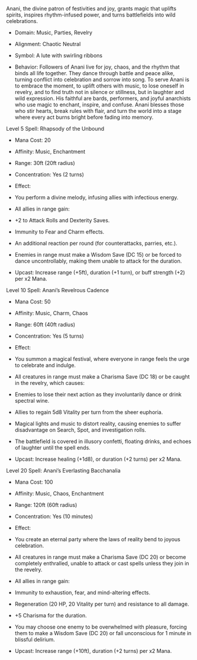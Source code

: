 Anani, the divine patron of festivities and joy, grants magic that uplifts spirits, inspires rhythm-infused power, and turns battlefields into wild celebrations.

- Domain: Music, Parties, Revelry
    
- Alignment: Chaotic Neutral
    
- Symbol: A lute with swirling ribbons
    
- Behavior: Followers of Anani live for joy, chaos, and the rhythm that binds all life together. They dance through battle and peace alike, turning conflict into celebration and sorrow into song. To serve Anani is to embrace the moment, to uplift others with music, to lose oneself in revelry, and to find truth not in silence or stillness, but in laughter and wild expression. His faithful are bards, performers, and joyful anarchists who use magic to enchant, inspire, and confuse. Anani blesses those who stir hearts, break rules with flair, and turn the world into a stage where every act burns bright before fading into memory.
    

Level 5 Spell: Rhapsody of the Unbound

- Mana Cost: 20
    
- Affinity: Music, Enchantment
    
- Range: 30ft (20ft radius)
    
- Concentration: Yes (2 turns)
    
- Effect:
    

- You perform a divine melody, infusing allies with infectious energy.
    
- All allies in range gain:
    

- +2 to Attack Rolls and Dexterity Saves.
    
- Immunity to Fear and Charm effects.
    
- An additional reaction per round (for counterattacks, parries, etc.).
    

- Enemies in range must make a Wisdom Save (DC 15) or be forced to dance uncontrollably, making them unable to attack for the duration.
    

- Upcast: Increase range (+5ft), duration (+1 turn), or buff strength (+2) per x2 Mana.
    

Level 10 Spell: Anani’s Revelrous Cadence

- Mana Cost: 50
    
- Affinity: Music, Charm, Chaos
    
- Range: 60ft (40ft radius)
    
- Concentration: Yes (5 turns)
    
- Effect:
    

- You summon a magical festival, where everyone in range feels the urge to celebrate and indulge.
    
- All creatures in range must make a Charisma Save (DC 18) or be caught in the revelry, which causes:
    

- Enemies to lose their next action as they involuntarily dance or drink spectral wine.
    
- Allies to regain 5d8 Vitality per turn from the sheer euphoria.
    
- Magical lights and music to distort reality, causing enemies to suffer disadvantage on Search, Spot, and investigation rolls.
    

- The battlefield is covered in illusory confetti, floating drinks, and echoes of laughter until the spell ends.
    

- Upcast: Increase healing (+1d8), or duration (+2 turns) per x2 Mana.
    

Level 20 Spell: Anani’s Everlasting Bacchanalia

- Mana Cost: 100
    
- Affinity: Music, Chaos, Enchantment
    
- Range: 120ft (60ft radius)
    
- Concentration: Yes (10 minutes)
    
- Effect:
    

- You create an eternal party where the laws of reality bend to joyous celebration.
    
- All creatures in range must make a Charisma Save (DC 20) or become completely enthralled, unable to attack or cast spells unless they join in the revelry.
    
- All allies in range gain:
    

- Immunity to exhaustion, fear, and mind-altering effects.
    
- Regeneration (20 HP, 20 Vitality per turn) and resistance to all damage.
    
- +5 Charisma for the duration.
    

- You may choose one enemy to be overwhelmed with pleasure, forcing them to make a Wisdom Save (DC 20) or fall unconscious for 1 minute in blissful delirium.
    

- Upcast: Increase range (+10ft), duration (+2 turns) per x2 Mana.